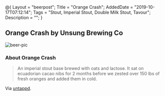 @{
 Layout = "beerpost";
 Title = "Orange Crash";
 AddedDate = "2019-10-17T07:12:14";
 Tags = "Stout, Imperial Stout, Double Milk Stout, Tavour";
 Description = "";
 }
 

## Orange Crash by Unsung Brewing Co

![beer-pic]

### About Orange Crash

> An imperial stout base brewed with oats and lactose. It sat on ecuadorian cacao nibs for 2 months before we zested over 150 lbs of fresh oranges and added them in cold.

Via [untappd][untappd-url].

[untappd-url]: <https://untappd.com//b/unsung-brewing-co-orange-crash/3439683>
[beer-pic]: https://jasonpowley.com/assets/img/2019-10-17-orange-crash.jpeg "Orange Crash by Unsung Brewing Co"
